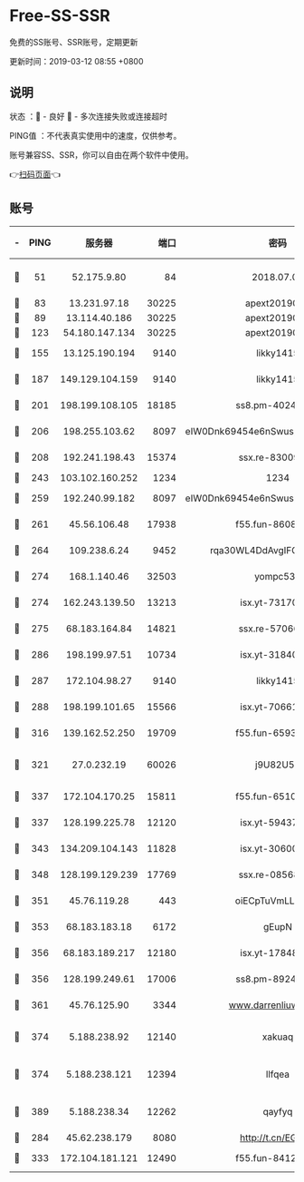 # Free-SS-SSR

免费的SS账号、SSR账号，定期更新

更新时间：2019-03-12 08:55 +0800

## 说明

状态     ：🙂 - 良好 🙁 - 多次连接失败或连接超时

PING值   ：不代表真实使用中的速度，仅供参考。

账号兼容SS、SSR，你可以自由在两个软件中使用。

👉[扫码页面](https://liesauer.github.io/Free-SS-SSR/)👈

## 账号

|-|PING|服务器|端口|密码|加密方式|区域|
|:----:|:----:|:-----:|-----:|:----:|:----:|:----:|
|🙂|51|52.175.9.80|84|2018.07.07|chacha20-ietf-poly1305|HK|
|🙂|83|13.231.97.18|30225|apext2019006|chacha20|JP|
|🙂|89|13.114.40.186|30225|apext2019006|chacha20|JP|
|🙂|123|54.180.147.134|30225|apext2019006|chacha20|KR|
|🙂|155|13.125.190.194|9140|likky1415|aes-256-cfb|KR|
|🙂|187|149.129.104.159|9140|likky1415|aes-256-cfb|HK|
|🙂|201|198.199.108.105|18185|ss8.pm-40243246|aes-256-cfb|US|
|🙂|206|198.255.103.62|8097|eIW0Dnk69454e6nSwuspv9DmS201tQ0D|aes-256-cfb|US|
|🙂|208|192.241.198.43|15374|ssx.re-83009337|aes-256-cfb|US|
|🙂|243|103.102.160.252|1234|1234|rc4-md5|JP|
|🙂|259|192.240.99.182|8097|eIW0Dnk69454e6nSwuspv9DmS201tQ0D|aes-256-cfb|US|
|🙂|261|45.56.106.48|17938|f55.fun-86086915|aes-256-cfb|US|
|🙂|264|109.238.6.24|9452|rqa30WL4DdAvgIFG6Fs3znzTa|aes-256-cfb|FR|
|🙂|274|168.1.140.46|32503|yompc535|aes-256-cfb|AU|
|🙂|274|162.243.139.50|13213|isx.yt-73170206|aes-256-cfb|US|
|🙂|275|68.183.164.84|14821|ssx.re-57066553|aes-256-cfb|US|
|🙂|286|198.199.97.51|10734|isx.yt-31840098|aes-256-cfb|US|
|🙂|287|172.104.98.27|9140|likky1415|aes-256-cfb|JP|
|🙂|288|198.199.101.65|15566|isx.yt-70661200|aes-256-cfb|US|
|🙂|316|139.162.52.250|19709|f55.fun-65932073|aes-256-cfb|SG|
|🙂|321|27.0.232.19|60026|j9U82U53|xchacha20-ietf-poly1305|HK|
|🙂|337|172.104.170.25|15811|f55.fun-65106653|aes-256-cfb|SG|
|🙂|337|128.199.225.78|12120|isx.yt-59437690|aes-256-cfb|SG|
|🙂|343|134.209.104.143|11828|isx.yt-30600384|aes-256-cfb|SG|
|🙂|348|128.199.129.239|17769|ssx.re-08568423|aes-256-cfb|SG|
|🙂|351|45.76.119.28|443|oiECpTuVmLLxk4Ts|aes-256-cfb|AU|
|🙂|353|68.183.183.18|6172|gEupN|aes-256-cfb|SG|
|🙂|356|68.183.189.217|12180|isx.yt-17848049|aes-256-cfb|SG|
|🙂|356|128.199.249.61|17006|ss8.pm-89241157|aes-256-cfb|SG|
|🙂|361|45.76.125.90|3344|www.darrenliuwei.com|aes-256-cfb|AU|
|🙂|374|5.188.238.92|12140|xakuaq|chacha20-ietf-poly1305|BR|
|🙂|374|5.188.238.121|12394|llfqea|chacha20-ietf-poly1305|BR|
|🙂|389|5.188.238.34|12262|qayfyq|chacha20-ietf-poly1305|BR|
|🙂|284|45.62.238.179|8080|http://t.cn/EGJIyrl|rc4-md5|CA|
|🙂|333|172.104.181.121|12490|f55.fun-84129293|aes-256-cfb|SG|
